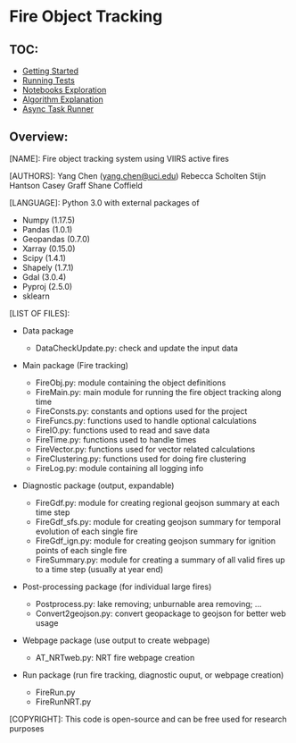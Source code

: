 # Fire Object Tracking

## TOC:

* [Getting Started](./docs/getting_started.md)
* [Running Tests](./docs/running_tests.md)
* [Notebooks Exploration](./docs/notebooks.md)
* [Algorithm Explanation](./docs/algorithm_explanation.md)
* [Async Task Runner](./maap_runtime/MAAP-DPS.md)

## Overview:

[NAME]: Fire object tracking system using VIIRS active fires

[VERSION]: 2.0

[AUTHORS]: Yang Chen (yang.chen@uci.edu)
           Rebecca Scholten
           Stijn Hantson
           Casey Graff
           Shane Coffield

[LANGUAGE]: Python 3.0 with external packages of
  * Numpy (1.17.5)
  * Pandas (1.0.1)
  * Geopandas (0.7.0)
  * Xarray (0.15.0)
  * Scipy (1.4.1)
  * Shapely (1.7.1)
  * Gdal (3.0.4)
  * Pyproj (2.5.0)
  * sklearn

[LIST OF FILES]:
- Data package
  * DataCheckUpdate.py: check and update the input data
- Main package (Fire tracking)
  * FireObj.py:        module containing the object definitions
  * FireMain.py:       main module for running the fire object tracking along time
  * FireConsts.py:     constants and options used for the project
  * FireFuncs.py:      functions used to handle optional calculations
  * FireIO.py:         functions used to read and save data
  * FireTime.py:       functions used to handle times
  * FireVector.py:     functions used for vector related calculations
  * FireClustering.py: functions used for doing fire clustering
  * FireLog.py:        module containing all logging info

- Diagnostic package (output, expandable)
  * FireGdf.py:        module for creating regional geojson summary at each time
                         step
  * FireGdf_sfs.py:    module for creating geojson summary for temporal evolution
                         of each single fire
  * FireGdf_ign.py:    module for creating geojson summary for ignition points
                        of each single fire
  * FireSummary.py:    module for creating a summary of all valid fires up to a
                         time step (usually at year end)

- Post-processing package (for individual large fires)
  * Postprocess.py: lake removing; unburnable area removing; ...
  * Convert2geojson.py: convert geopackage to geojson for better web usage

- Webpage package (use output to create webpage)
  * AT_NRTweb.py: NRT fire webpage creation

- Run package (run fire tracking, diagnostic ouput, or webpage creation)
  * FireRun.py
  * FireRunNRT.py

[COPYRIGHT]: This code is open-source and can be free used for research purposes

[CONTACTS]: yang.chen@uci.edu
